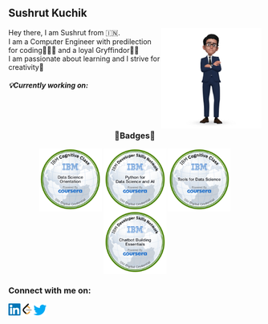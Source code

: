 <html>
  <body>
    <h2 align='left'><b>Sushrut Kuchik</b></h2>
    <p>
      <img src="https://github.com/ksushrut/ksushrut/blob/main/Assets/AREmoji_20220914_204113.jpg?raw=true" width="200" height="200" align="right">
      Hey there, I am Sushrut from 🇮🇳.<br>
      I am a Computer Engineer with predilection for coding🧑🏻‍💻 and a loyal Gryffindor🦁😉<br>
      I am passionate about learning and I strive for creativity🤔<br>
      <section><h5>💡Currently working on: </h5></section>
    </p>
  <br><br>
    <p><h3 align='center'>🏅Badges🏅</h3>
      <section align="center">
        <img src="https://github.com/ksushrut/ksushrut/blob/main/Assets/Cognitive_Class_-_What_is_Data_Science.png?raw=true" height="125" width="125" align="center">
        <img src="https://github.com/ksushrut/ksushrut/blob/main/Assets/Python_for_Data_Sci_and_AI_Foundational.png?raw=true" height="125" width="125" align="center">
        <img src="https://github.com/ksushrut/ksushrut/blob/main/Assets/Tools_for_Data_Science_Foundational.png?raw=true" height="125" width="125" align="center">
        <img src="https://github.com/ksushrut/ksushrut/blob/main/Assets/Chatbot_Building_Essentials_Foundational.png?raw=true" height="125" width="125" align="center">
      </section>
    </p>
    <p> 
        <h3>Connect with me on: </h3> 
        <a href="https://www.linkedin.com/in/sushrutkuchik/" target="_blank">
        <img align="left" width="24px" src="https://raw.githubusercontent.com/ksushrut/ksushrut/9b810cf171dcc9b02fe1cdc3255526f2474e6f26/Assets/Linkedin.svg" />
        </a>&nbsp;&nbsp;
        <a href="https://leetcode.com/SushrutKuchik/" target="_blank">
        <img align="left" width="26px" src="https://github.com/ksushrut/ksushrut/blob/main/Assets/LeetCode_logo_black.png" />
        <a href="https://twitter.com/sushrutk16" target="_blank">
        <img align="left" width="26px" src="https://raw.githubusercontent.com/ksushrut/ksushrut/2363656a6f357ba7a88bf692681656193cec9fbc/Assets/Twitter.svg" />
    </p>
  </body>
</html>
